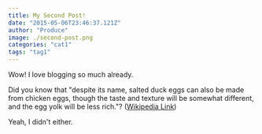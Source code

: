 ```yaml
---
title: My Second Post!
date: "2015-05-06T23:46:37.121Z"
author: "Produce"
image: ./second-post.png
categories: "cat1"
tags: "tag1"
---
```


Wow! I love blogging so much already.

Did you know that "despite its name, salted duck eggs can also be made from
chicken eggs, though the taste and texture will be somewhat different, and the
egg yolk will be less rich."?
([Wikipedia Link](https://en.wikipedia.org/wiki/Salted_duck_egg))

Yeah, I didn't either.
